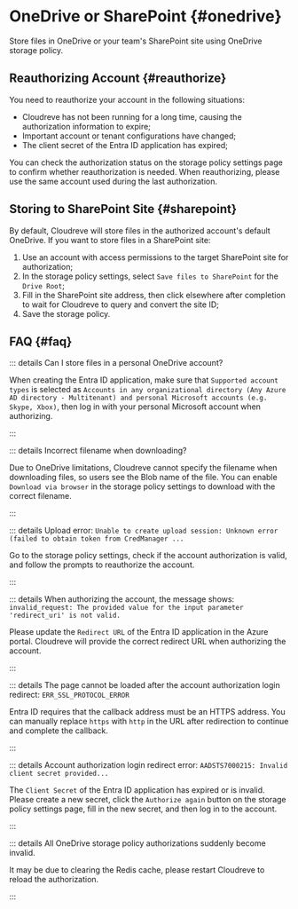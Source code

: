 # OneDrive or SharePoint {#onedrive}

Store files in OneDrive or your team's SharePoint site using OneDrive storage policy.

## Reauthorizing Account {#reauthorize}

You need to reauthorize your account in the following situations:

- Cloudreve has not been running for a long time, causing the authorization information to expire;
- Important account or tenant configurations have changed;
- The client secret of the Entra ID application has expired;

You can check the authorization status on the storage policy settings page to confirm whether reauthorization is needed. When reauthorizing, please use the same account used during the last authorization.

## Storing to SharePoint Site {#sharepoint}

By default, Cloudreve will store files in the authorized account's default OneDrive. If you want to store files in a SharePoint site:

1. Use an account with access permissions to the target SharePoint site for authorization;
2. In the storage policy settings, select `Save files to SharePoint` for the `Drive Root`;
3. Fill in the SharePoint site address, then click elsewhere after completion to wait for Cloudreve to query and convert the site ID;
4. Save the storage policy.

## FAQ {#faq}

::: details Can I store files in a personal OneDrive account?

When creating the Entra ID application, make sure that `Supported account types` is selected as `Accounts in any organizational directory (Any Azure AD directory - Multitenant) and personal Microsoft accounts (e.g. Skype, Xbox)`, then log in with your personal Microsoft account when authorizing.

:::

::: details Incorrect filename when downloading?

Due to OneDrive limitations, Cloudreve cannot specify the filename when downloading files, so users see the Blob name of the file. You can enable `Download via browser` in the storage policy settings to download with the correct filename.

:::

::: details Upload error: `Unable to create upload session: Unknown error (failed to obtain token from CredManager ...`

Go to the storage policy settings, check if the account authorization is valid, and follow the prompts to reauthorize the account.

:::

::: details When authorizing the account, the message shows: `invalid_request: The provided value for the input parameter 'redirect_uri' is not valid. `

Please update the `Redirect URL` of the Entra ID application in the Azure portal. Cloudreve will provide the correct redirect URL when authorizing the account.

:::

::: details The page cannot be loaded after the account authorization login redirect: `ERR_SSL_PROTOCOL_ERROR`

Entra ID requires that the callback address must be an HTTPS address. You can manually replace `https` with `http` in the URL after redirection to continue and complete the callback.

:::

::: details Account authorization login redirect error: `AADSTS7000215: Invalid client secret provided...`

The `Client Secret` of the Entra ID application has expired or is invalid. Please create a new secret, click the `Authorize again` button on the storage policy settings page, fill in the new secret, and then log in to the account.

:::

::: details All OneDrive storage policy authorizations suddenly become invalid.

It may be due to clearing the Redis cache, please restart Cloudreve to reload the authorization.

:::
